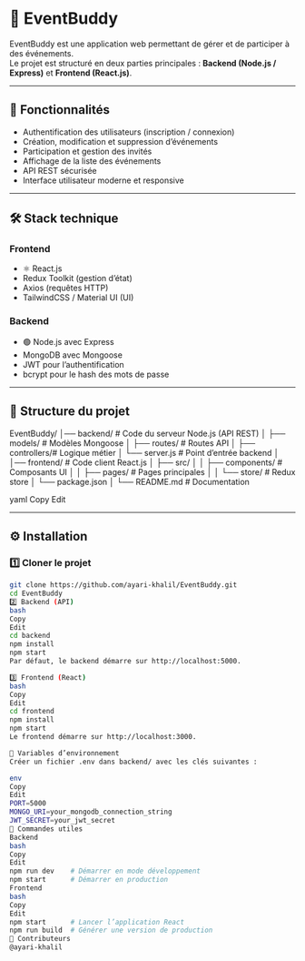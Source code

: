 # 🎉 EventBuddy

EventBuddy est une application web permettant de gérer et de participer à des événements.  
Le projet est structuré en deux parties principales : **Backend (Node.js / Express)** et **Frontend (React.js)**.

---

## 🚀 Fonctionnalités

- Authentification des utilisateurs (inscription / connexion)
- Création, modification et suppression d’événements
- Participation et gestion des invités
- Affichage de la liste des événements
- API REST sécurisée
- Interface utilisateur moderne et responsive

---

## 🛠️ Stack technique

### Frontend
- ⚛️ React.js
- Redux Toolkit (gestion d’état)
- Axios (requêtes HTTP)
- TailwindCSS / Material UI (UI)

### Backend
- 🟢 Node.js avec Express
- MongoDB avec Mongoose
- JWT pour l’authentification
- bcrypt pour le hash des mots de passe

---

## 📂 Structure du projet

EventBuddy/
│── backend/ # Code du serveur Node.js (API REST)
│ ├── models/ # Modèles Mongoose
│ ├── routes/ # Routes API
│ ├── controllers/# Logique métier
│ └── server.js # Point d’entrée backend
│
│── frontend/ # Code client React.js
│ ├── src/
│ │ ├── components/ # Composants UI
│ │ ├── pages/ # Pages principales
│ │ └── store/ # Redux store
│ └── package.json
│
└── README.md # Documentation

yaml
Copy
Edit

---

## ⚙️ Installation

### 1️⃣ Cloner le projet
```bash
git clone https://github.com/ayari-khalil/EventBuddy.git
cd EventBuddy
2️⃣ Backend (API)
bash
Copy
Edit
cd backend
npm install
npm start
Par défaut, le backend démarre sur http://localhost:5000.

3️⃣ Frontend (React)
bash
Copy
Edit
cd frontend
npm install
npm start
Le frontend démarre sur http://localhost:3000.

🔑 Variables d’environnement
Créer un fichier .env dans backend/ avec les clés suivantes :

env
Copy
Edit
PORT=5000
MONGO_URI=your_mongodb_connection_string
JWT_SECRET=your_jwt_secret
📌 Commandes utiles
Backend
bash
Copy
Edit
npm run dev    # Démarrer en mode développement
npm start      # Démarrer en production
Frontend
bash
Copy
Edit
npm start      # Lancer l’application React
npm run build  # Générer une version de production
👥 Contributeurs
@ayari-khalil